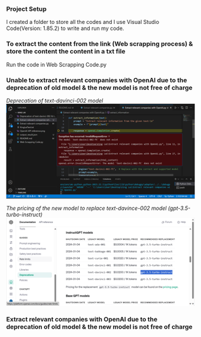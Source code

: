 ### Project Setup
I created a folder to store all the codes and I use Visual Studio Code(Version: 1.85.2) to write and run my code.



### To extract the content from the link (Web scrapping process) & store the content the content in a txt file

Run the code in Web Scrapping Code.py

### Unable to extract relevant companies with OpenAI due to the deprecation of old model & the new model is not free of charge

*Deprecation of text-davinci-002 model*
![image](https://github.com/kunisaki-patorishia/King-Lai-Technical-Assignment/blob/420c96e901bb8bde9af94626c716fb7fc667a824/Deprecation%20of%20text-davinci-002%20%26%20text-davince-003%20models.png)

*The pricing of the new model to replace text-davince-002 model (gpt-3.5-turbo-instruct)*
![image](https://github.com/kunisaki-patorishia/King-Lai-Technical-Assignment/blob/420c96e901bb8bde9af94626c716fb7fc667a824/OpenAI%20API%20reference.png)


### Extract relevant companies with OpenAI due to the deprecation of old model & the new model is not free of charge
